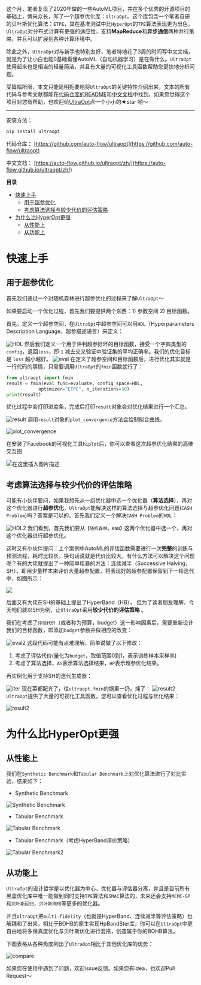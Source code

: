 ﻿
这个月，笔者复盘了2020年做的一些AutoML项目，并在多个优秀的开源项目的基础上，博采众长，写了一个超参优化库：`UltraOpt`。这个库包含一个笔者自研的贝叶斯优化算法：`ETPE`，其在基准测试中比`HyperOpt`的`TPE`算法表现更为出色。`UltraOpt`对分布式计算有更强的适应性，支持**MapReduce**和**异步通信**两种并行策略，并且可以扩展到各种计算环境中。

除此之外，`UltraOpt`对与新手也特别友好，笔者特地花了3周的时间写中文文档，就是为了让小白也能0基础看懂AutoML（自动机器学习）是在做什么。`UltraOpt`使用起来也是相当的轻量简洁，并且有大量的可视化工具函数帮助您更快地分析问题。

受篇幅所限，本文只能简明扼要地将`UltraOpt`的关键特性介绍出来，文本的所有代码与参考文献都能在[代码仓库的README](https://github.com/auto-flow/ultraopt)和[中文文档](https://auto-flow.github.io/ultraopt/zh/)中找到。如果您觉得这个项目对您有帮助，也欢迎给[UltraOpt](https://github.com/auto-flow/ultraopt)点一个小小的★star 哟～

---

安装方法：

```bash
pip install ultraopt
```

代码仓库：
[https://github.com/auto-flow/ultraopt](https://github.com/auto-flow/ultraopt)

中文文档：
[https://auto-flow.github.io/ultraopt/zh/](https://auto-flow.github.io/ultraopt/zh/)



**目录**

- [快速上手](#快速上手)
	+ [用于超参优化](#用于超参优化)
	+ [考虑算法选择与较少代价的评估策略](#考虑算法选择与较少代价的评估策略)
- [为什么比HyperOpt更强](#为什么比HyperOpt更强)
	+ [从性能上](#从性能上)
	+ [从功能上](#从功能上)

# 快速上手

## 用于超参优化

首先我们通过一个对随机森林进行超参优化的过程来了解`UltraOpt`～

如果要启动一个优化过程，首先我们要提供两个东西：1) 参数空间 2) 目标函数。

首先，定义一个超参空间，在`UltraOpt`中超参空间可以用`HDL`（Hyperparameters Description Language，超参描述语言）来定义：

![HDL](https://img-blog.csdnimg.cn/20210111172610619.png)
然后我们定义一个用于评判超参好坏的目标函数，接受一个字典类型的`config`，返回`loss`，即 `1` 减去交叉验证中验证集的平均正确率。我们的优化目标是 `loss` 越小越好。
![eval](https://img-blog.csdnimg.cn/20210111172639405.png)
在定义了超参空间和目标函数后，进行优化其实就是一行代码的事情，只需要调用`UltraOpt`的`fmin`函数就行了：

```python
from ultraopt import fmin
result = fmin(eval_func=evaluate, config_space=HDL, 
			optimizer="ETPE", n_iterations=30)
print(result)
```

优化过程中会打印进度条，完成后打印`result`对象会对优化结果进行一个汇总。

![result](https://img-blog.csdnimg.cn/20210111173309236.png)
调用`result`对象的`plot_convergence`方法会绘制拟合曲线。

![plot_convergence](https://img-blog.csdnimg.cn/20210111173554453.png)

在安装了Facebook的可视化工具`hiplot`后，你可以查看这次超参优化结果的高维交互图

![在这里插入图片描述](https://img-blog.csdnimg.cn/20210111174056527.png)
## 考虑算法选择与较少代价的评估策略

可能有小伙伴要问，如果我想先从一组优化器中选一个优化器（**算法选择**），再对这个优化器进行**超参优化**，`UltraOpt`能解决这样的算法选择与超参优化问题(`CASH Problem`)吗？答案是可以的。首先我们定义一个解决`CASH Problem`的`HDL`：

![HDL2](https://img-blog.csdnimg.cn/20210111174859829.png)
我们看到，首先我们要从`【随机森林，KNN】`这两个优化器中选一个，再对这个优化器进行超参优化。

这时又有小伙伴提问：上个案例中AutoML的评估函数需要进行一次**完整**的训练与预测流程，耗时比较长，换句话说就是代价比较大。有什么方法可以解决这个问题呢？有的大佬就提出了一种简单粗暴的方法：连续减半（Successive Halving，SH），即用少量样本来评价大量超参配置，将表现好的超参配置保留到下一轮迭代中，如图所示：

![](https://img-blog.csdnimg.cn/20201228104418342.png)

后面又有大佬在SH的基础上提出了HyperBand（HB）， 但为了读者朋友理解，今天咱们就以SH为例，让`UltraOpt`采用**较少代价的评估策略** 。

我们在考虑了`评估代价`（或者称为预算，budget）这一影响因素后，需要重新设计我们的目标函数，即添加`budget`参数并做相应的改变：

![eval2](https://img-blog.csdnimg.cn/20210111180455248.png)
这段代码可能有点难理解，简单说做了以下修改：

1. 考虑了评估代价(量化为`budget`，取值范围0到1，表示训练样本采样率)
2. 考虑了算法选择，`AS`表示算法选择结果，`HP`表示超参优化结果。

再实例化用于支持SH的迭代生成器：

![iter](https://img-blog.csdnimg.cn/20210111180815559.png)
现在菜都配齐了，往`ultraopt.fmin`的锅里一扔，炖了：
![result2](https://img-blog.csdnimg.cn/20210111181047745.png)
`UltraOpt`提供了大量的可视化工具函数，您可以查看优化过程与优化结果：


![result2](https://img-blog.csdnimg.cn/20210111182225528.png)

# 为什么比HyperOpt更强

## 从性能上

我们在`Synthetic Benchmark`和`Tabular Benchmark`上对优化算法进行了对比实验，结果如下：

- Synthetic Benchmark

![Synthetic Benchmark](https://img-blog.csdnimg.cn/20210111182852515.png)
- Tabular Benchmark

![Tabular Benchmark](https://img-blog.csdnimg.cn/20210111182852255.png)
- Tabular Benchmark（考虑HyperBand评价策略）

![Tabular Benchmark2](https://img-blog.csdnimg.cn/20210111182852298.png)




## 从功能上

`UltraOpt`的设计哲学是以优化器为中心，优化器与评估器分离，并且是目前所有黑盒优化库中唯一能做到同时支持`TPE`算法和`SMAC`算法的，未来还会支持`MCMC-GP`和`贝叶斯回归`，`贝叶斯网络`等更多的优化器。

并且`UltraOpt`把`multi-fidelity`（也就是HyperBand、连续减半等评估策略）也解耦和了出来，相比于BOHB的原生实现HpBandSter库，你可以在`UltraOpt`中更自由地将多保真度优化与贝叶斯优化进行混搭，创造属于你的BOHB算法。

下图表格从各种角度列出了`UltraOpt`相比于其他优化库的优势：

![compare](https://img-blog.csdnimg.cn/20210111191905240.png)


如果您在使用中遇到了问题，欢迎issue反馈。如果您有idea，也欢迎Pull Request～

